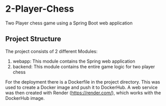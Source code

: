 # 2-Player-Chess
Two Player chess game  using a Spring Boot web application

## Project Structure
The project consists of 2 different Modules:
1. webapp: This module contains the Spring web application
2. backend: This module contains the entire game logic for two player chess

For the deployment there is a Dockerfile in the project directory.
This was used to create a Docker image and push it to DockerHub.
A web service was then created with Render (https://render.com/), which works with the DockerHub image.

    
